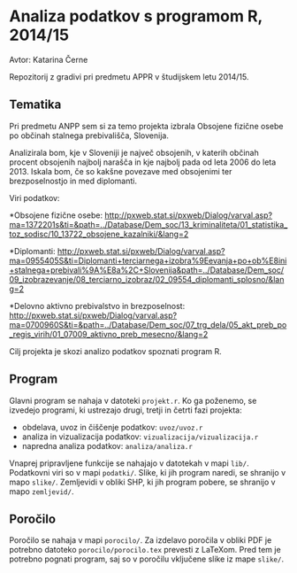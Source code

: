 # Analiza podatkov s programom R, 2014/15


Avtor: Katarina Černe

Repozitorij z gradivi pri predmetu APPR v študijskem letu 2014/15.

## Tematika

Pri predmetu ANPP sem si za temo projekta izbrala Obsojene fizične osebe po občinah stalnega prebivališča, Slovenija.

Analizirala bom, kje v Sloveniji je največ obsojenih, v katerih občinah procent obsojenih najbolj narašča in kje najbolj pada od leta 2006 do leta 2013. Iskala bom, če so kakšne povezave med obsojenimi ter brezposelnostjo in med diplomanti.


Viri podatkov: 

*Obsojene fizične osebe: http://pxweb.stat.si/pxweb/Dialog/varval.asp?ma=1372201s&ti=&path=../Database/Dem_soc/13_kriminaliteta/01_statistika_toz_sodisc/10_13722_obsojene_kazalniki/&lang=2

*Diplomanti: http://pxweb.stat.si/pxweb/Dialog/varval.asp?ma=0955405S&ti=Diplomanti+terciarnega+izobra%9Eevanja+po+ob%E8ini+stalnega+prebivali%9A%E8a%2C+Slovenija&path=../Database/Dem_soc/09_izobrazevanje/08_terciarno_izobraz/02_09554_diplomanti_splosno/&lang=2

*Delovno aktivno prebivalstvo in brezposelnost: http://pxweb.stat.si/pxweb/Dialog/varval.asp?ma=0700960S&ti=&path=../Database/Dem_soc/07_trg_dela/05_akt_preb_po_regis_virih/01_07009_aktivno_preb_mesecno/&lang=2

Cilj projekta je skozi analizo podatkov spoznati program R.

## Program

Glavni program se nahaja v datoteki `projekt.r`. Ko ga poženemo, se izvedejo
programi, ki ustrezajo drugi, tretji in četrti fazi projekta:

* obdelava, uvoz in čiščenje podatkov: `uvoz/uvoz.r`
* analiza in vizualizacija podatkov: `vizualizacija/vizualizacija.r`
* napredna analiza podatkov: `analiza/analiza.r`

Vnaprej pripravljene funkcije se nahajajo v datotekah v mapi `lib/`. Podatkovni
viri so v mapi `podatki/`. Slike, ki jih program naredi, se shranijo v mapo
`slike/`. Zemljevidi v obliki SHP, ki jih program pobere, se shranijo v mapo
`zemljevid/`.

## Poročilo

Poročilo se nahaja v mapi `porocilo/`. Za izdelavo poročila v obliki PDF je
potrebno datoteko `porocilo/porocilo.tex` prevesti z LaTeXom. Pred tem je
potrebno pognati program, saj so v poročilu vključene slike iz mape `slike/`.

